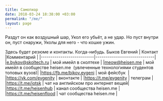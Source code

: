 ```yaml
---
title: Самопиар
date: 2018-03-24 18:38:00 +03:00
permalink: "/me/"
layout: page
---
```


Раздут он как воздушный шар,
Укол его убьёт, а не удар. 
Но пуст внутри он, пуст снаружи,
Уколы для него - что кошке ужин.

Здесь будет резюме и контакты. Когда-нибудь. 
Быков Евгений
| Контакт                   |Комментарий                   |
|---------------------------|------------------------------|
|e.bykov@skoltech.ru	    | мой имейл в сколтехе         |
|meow@heisen.me	            | мой имейл в сообществе heisen.me  (увлеченные технологиями студентов топовых вузов)|
|https://fb.me/bikov.evgeni | мой фейсбук                  |
|https://vk.com/evgenity    | вконтакте                    |
|https://t.me/evgenity      |	телеграм                   |
|https://t.me/iotsk	    | чат на английском про интернет вещей|
|https://t.me/heisenhub	    | канал сообщества heisen.me   |
|https://t.me/heisenflood   |	чат сообщества heisen.me   |

